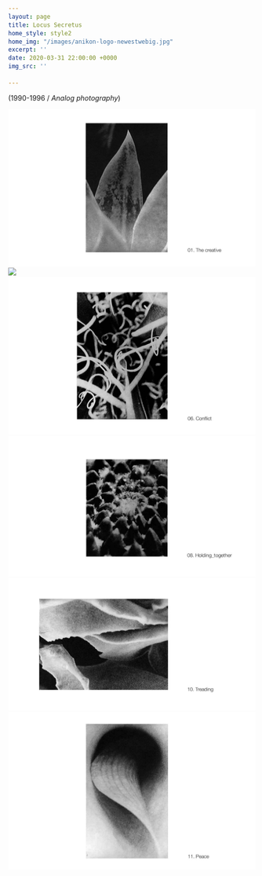 ```yaml
---
layout: page
title: Locus Secretus
home_style: style2
home_img: "/images/anikon-logo-newestwebig.jpg"
excerpt: ''
date: 2020-03-31 22:00:00 +0000
img_src: ''

---
```

(1990-1996 / _Analog photography_)

![](/images/01.the-creative.jpg)![](/images/02.-Τhe_receptive.jpg)![](/images/06.conflict.jpg)![](/images/08.holding_together.jpg)![](/images/10.treading.jpg)![](/images/11.peace.jpg)